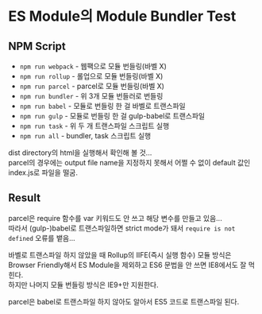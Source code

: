 # ES Module의 Module Bundler Test
## NPM Script
* `npm run webpack` - 웹팩으로 모듈 번들링(바벨 X)  
* `npm run rollup` - 롤업으로 모듈 번들링(바벨 X)  
* `npm run parcel` - parcel로 모듈 번들링(바벨 X)  
* `npm run bundler` - 위 3개 모듈 번들러로 번들링  
* `npm run babel` - 모듈로 번들링 한 걸 바벨로 트랜스파일  
* `npm run gulp` - 모듈로 번들링 한 걸 gulp-babel로 트랜스파일
* `npm run task` - 위 두 개 트랜스파일 스크립트 실행  
* `npm run all` - bundler, task 스크립트 실행  

dist directory의 html을 실행해서 확인해 볼 것...  
parcel의 경우에는 output file name을 지정하지 못해서 어쩔 수 없이 default 값인 index.js로 파일을 떨굼.

## Result
parcel은 require 함수를 var 키워드도 안 쓰고 해당 변수를 만들고 있음...  
따라서 (gulp-)babel로 트랜스파일하면 strict mode가 돼서 `require is not defined` 오류를 뱉음...  

바벨로 트랜스파일 하지 않았을 때 Rollup의 IIFE(즉시 실행 함수) 모듈 방식은 Browser Friendly해서
ES Module을 제외하고 ES6 문법을 안 쓰면 IE8에서도 잘 먹힌다.  
하지만 나머지 모듈 번들링 방식은 IE9+만 지원한다.  

parcel은 babel로 트랜스파일 하지 않아도 알아서 ES5 코드로 트랜스파일 된다.  
